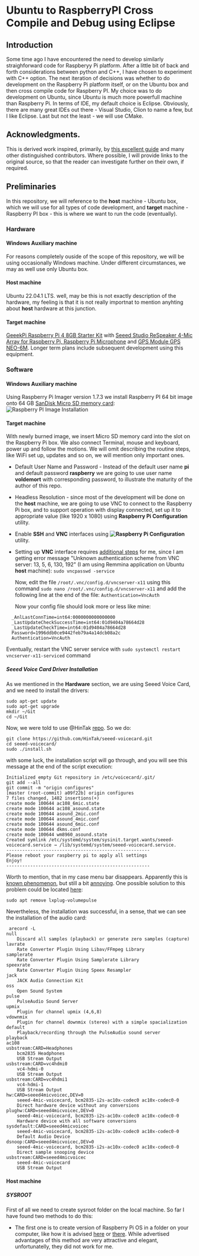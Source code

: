 # Ubuntu to RaspberryPI Cross Compile and Debug using Eclipse
## Introduction
Some time ago I have encountered the need to develop similarly straighforward code for Raspberyy Pi platform. After a little bit of back and forth considerations between python and C++, I have chosen to experiment with C++ option.
The next iteration of decisions was whether to do development on the Raspberry Pi platform itself, or on the Ubuntu box and then cross compile code for Raspberry PI. My choice was to do development on Ubuntu, since Ubuntu is much more powerfull machine than Raspberry Pi.
In terms of IDE, my default choice is Eclipse. Obviously, there are many great IDEs out there - Visual Studio, Clion to name a few, but I like Eclipse. Last but not the least - we will use CMake.
## Acknowledgments. 
This is derived work inspired, primarily, by [this excellent guide](https://tttapa.github.io/Pages/Raspberry-Pi/C++-Development-RPiOS/) and many other distinguished contributors. Where possible, I will provide links to the original source, so that the reader can investigate further on their own, if required.
## Preliminaries
In this repository, we will reference to the **host** machine - Ubuntu box, which we will use for all types of code development, and **target** machine - Raspberry PI box - this is where we want to run the code (eventually).
### Hardware
#### Windows Auxiliary machine
For reasons completely ouside of the scope of this repository, we will be using occasionally Windows machine. Under different circumstances, we may as well use only Ubuntu box.
#### Host machine
Ubuntu 22.04.1 LTS. well, may be this is not exactly description of the hardware, my feeling is that it is not really importnat to mention anyhting about **host** hardware at this junction.
#### Target machine
[GeeekPi Raspberry Pi 4 8GB Starter Kit](https://www.amazon.com/gp/product/B09LYP7QH3/ref=ppx_yo_dt_b_search_asin_title?ie=UTF8&psc=1) with [Seeed Studio ReSpeaker 4-Mic Array for Raspberry Pi, Raspberry Pi Microphone](https://www.amazon.com/gp/product/B076SSR1W1/ref=ppx_yo_dt_b_search_asin_title?ie=UTF8&psc=1) and [GPS Module GPS NEO-6M](https://www.amazon.com/gp/product/B07P8YMVNT/ref=ppx_yo_dt_b_search_asin_title?ie=UTF8&psc=1). Longer term plans include subsequent development using this equipment.
### Software
#### Windows Auxiliary machine
Using Raspberry Pi Imager version 1.7.3 we install Raspberry PI 64 bit image onto 64 GB [SanDisk Micro SD memory card](https://www.amazon.com/gp/product/B08MWW8MVY/ref=ppx_yo_dt_b_search_asin_title?ie=UTF8&psc=1):
![Raspberry PI Image Installation]
#### Target machine
With newly burned image, we insert Micro SD memory card into the slot on the Raspberry Pi box. We also connect Terminal, mouse and keyboard, power up and follow the motions. We will omit describing the routine steps, like WiFi set up, updates and so on, we will mention only important ones.
  * Default User Name and Password - Instead of the default user name **pi** and default password **raspberry** we are going to use user name **voldemort** with corresponding password, to illustrate the maturity of the author of this repo.
  * Headless Resolution - since most of the development will be done on the **host** machine, we are going to use VNC to connect to the Raspberry Pi box, and to support operation with display connected, set up it to appropriate value (like 1920 x 1080) using **Raspberry Pi Configuration** utility.
  * Enable **SSH** and **VNC** interfaces using **![Raspberry Pi Configuration]** utility.
  * Setting up **VNC** interface requires [additional steps](https://superuser.com/questions/1532602/remmina-unknown-authentication-scheme-from-vnc-server-13-5-6-130-192) for me, since I am getting error message "Unknown authentication scheme from VNC server: 13, 5, 6, 130, 192" (I am using Remmina application on Ubuntu **host** machine):
    `sudo vncpasswd -service` 
   
     Now, edit the file 
     `/root/.vnc/config.d/vncserver-x11`
     using this command
     `sudo nano /root/.vnc/config.d/vncserver-x11`
     and add the following line at the end of the file:
     `Authentication=VncAuth`
    
     Now your config file should look more or less like mine:

   ```
     _AnlLastConnTime=int64:0000000000000000
     _LastUpdateCheckSuccessTime=int64:01d9404a78664d28
     _LastUpdateCheckTime=int64:01d9404a78664d28
     Password=1996ddb0ce9442feb79a4a14dcb08a2c
     Authentication=VncAuth
   ``` 
   Eventually, restart the VNC server service with `sudo systemctl restart vncserver-x11-serviced` command
   ##### Seeed Voice Card Driver Installation
   As we mentioned in the **Hardware** section, we are using Seeed Voice Card, and we need to install the drivers:
   ```
   sudo apt-get update
   sudo apt-get upgrade
   mkdir ~/Git
   cd ~/Git
   ```
   Now, we were told to use @HinTak [repo](https://github.com/HinTak/seeed-voicecard). So we do:
   
   ```
   git clone https://github.com/HinTak/seeed-voicecard.git
   cd seeed-voicecard/
   sudo ./install.sh   
   ```
   with some luck, the installation script will go through, and you will see this message at the end of the script execution:
   ```
   Initialized empty Git repository in /etc/voicecard/.git/
git add --all
git commit -m "origin configures"
[master (root-commit) a09f22b] origin configures
 7 files changed, 1482 insertions(+)
 create mode 100644 ac108_6mic.state
 create mode 100644 ac108_asound.state
 create mode 100644 asound_2mic.conf
 create mode 100644 asound_4mic.conf
 create mode 100644 asound_6mic.conf
 create mode 100644 dkms.conf
 create mode 100644 wm8960_asound.state
Created symlink /etc/systemd/system/sysinit.target.wants/seeed-voicecard.service → /lib/systemd/system/seeed-voicecard.service.
------------------------------------------------------
Please reboot your raspberry pi to apply all settings
Enjoy!
------------------------------------------------------

   ```
Worth to mention, that in my case menu bar disappears. Apparently this is [known phenomenon](https://github.com/respeaker/seeed-voicecard/issues/319), but still a bit [annoying](https://forum.seeedstudio.com/t/lxde-panel-removed-when-installing-respeaker-microphone-drivers/266045). One possible solution to this problem could be located [here](https://raspberrypi.stackexchange.com/questions/122579/after-fresh-install-of-raspberry-os-the-menu-bar-is-missing-in-tightvnc-session):
```
sudo apt remove lxplug-volumepulse
```

Nevertheless, the installation was successful, in a sense, that we can see the installation of the audio card:
```
 arecord -L
null
    Discard all samples (playback) or generate zero samples (capture)
lavrate
    Rate Converter Plugin Using Libav/FFmpeg Library
samplerate
    Rate Converter Plugin Using Samplerate Library
speexrate
    Rate Converter Plugin Using Speex Resampler
jack
    JACK Audio Connection Kit
oss
    Open Sound System
pulse
    PulseAudio Sound Server
upmix
    Plugin for channel upmix (4,6,8)
vdownmix
    Plugin for channel downmix (stereo) with a simple spacialization
default
    Playback/recording through the PulseAudio sound server
playback
ac108
usbstream:CARD=Headphones
    bcm2835 Headphones
    USB Stream Output
usbstream:CARD=vc4hdmi0
    vc4-hdmi-0
    USB Stream Output
usbstream:CARD=vc4hdmi1
    vc4-hdmi-1
    USB Stream Output
hw:CARD=seeed4micvoicec,DEV=0
    seeed-4mic-voicecard, bcm2835-i2s-ac10x-codec0 ac10x-codec0-0
    Direct hardware device without any conversions
plughw:CARD=seeed4micvoicec,DEV=0
    seeed-4mic-voicecard, bcm2835-i2s-ac10x-codec0 ac10x-codec0-0
    Hardware device with all software conversions
sysdefault:CARD=seeed4micvoicec
    seeed-4mic-voicecard, bcm2835-i2s-ac10x-codec0 ac10x-codec0-0
    Default Audio Device
dsnoop:CARD=seeed4micvoicec,DEV=0
    seeed-4mic-voicecard, bcm2835-i2s-ac10x-codec0 ac10x-codec0-0
    Direct sample snooping device
usbstream:CARD=seeed4micvoicec
    seeed-4mic-voicecard
    USB Stream Output

```

#### Host machine
##### SYSROOT
First of all we need to create sysroot folder on the local machine. So far I have found two methods to do this: 
  * The first one is to create version of Raspberry Pi OS in a folder on your computer, like how it is advised [here](https://tttapa.github.io/Pages/Raspberry-Pi/C++-Development-RPiOS/Development-setup.html) or [there](https://forums.raspberrypi.com/viewtopic.php?t=343710#p2059499). While advertised advantages of this method are very attractive and elegant, unfortunatelly, they did not work for me.
  
  


[Raspberry PI Image Installation]: https://github.com/vslobody/Ubuntu-to-Raspberry-PI-Cross-Compile-and-Debug-using-Eclipse-/blob/main/src/common/images/RaspberryPIImage.png

[Raspberry Pi Configuration]: https://github.com/vslobody/Ubuntu-to-Raspberry-PI-Cross-Compile-and-Debug-using-Eclipse-/blob/main/src/common/images/remmina_Raspberry_192.168.1.205_20230214-082127.png
